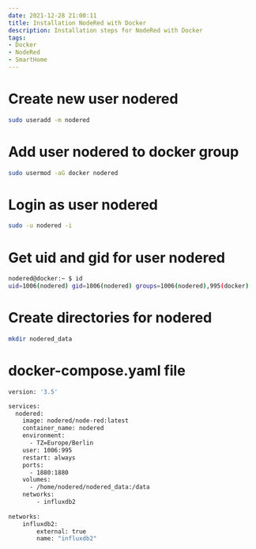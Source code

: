 ```yaml
---
date: 2021-12-28 21:00:11
title: Installation NodeRed with Docker
description: Installation steps for NodeRed with Docker
tags: 
- Docker
- NodeRed
- SmartHome
---
```


# Create new user nodered

~~~bash
sudo useradd -m nodered
~~~

# Add user nodered to docker group

~~~bash
sudo usermod -aG docker nodered
~~~

# Login as user nodered

~~~bash
sudo -u nodered -i
~~~

# Get uid and gid for user nodered

~~~bash
nodered@docker:~ $ id
uid=1006(nodered) gid=1006(nodered) groups=1006(nodered),995(docker)
~~~

# Create directories for nodered

~~~bash
mkdir nodered_data
~~~

# docker-compose.yaml file

~~~bash
version: '3.5'

services:
  nodered:
    image: nodered/node-red:latest
    container_name: nodered
    environment:
      - TZ=Europe/Berlin
    user: 1006:995
    restart: always
    ports:
      - 1880:1880
    volumes:
      - /home/nodered/nodered_data:/data
    networks:
        - influxdb2
        
networks:
    influxdb2:
        external: true
        name: "influxdb2"
~~~
